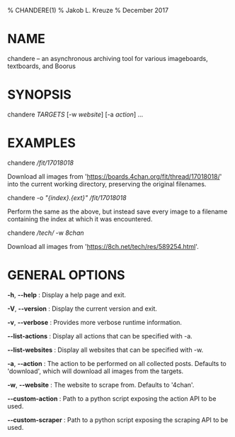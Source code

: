 % CHANDERE(1)
% Jakob L. Kreuze
% December 2017

# NAME

chandere – an asynchronous archiving tool for various imageboards, textboards,
and Boorus

# SYNOPSIS

chandere _TARGETS_ [-w _website_] [-a _action_] ...

# EXAMPLES

chandere _/fit/17018018_

Download all images from 'https://boards.4chan.org/fit/thread/17018018/' into
the current working directory, preserving the original filenames.

chandere -o _"{index}.{ext}"_ _/fit/17018018_

Perform the same as the above, but instead save every image to a filename
containing the index at which it was encountered.

chandere _/tech/_ -w _8chan_

Download all images from 'https://8ch.net/tech/res/589254.html'.

# GENERAL OPTIONS

**-h**, **--help**
:   Display a help page and exit.

**-V**, **--version**
:   Display the current version and exit.

**-v**, **--verbose**
:   Provides more verbose runtime information.

**--list-actions**
:   Display all actions that can be specified with -a.

**--list-websites**
:   Display all websites that can be specified with -w.

**-a**, **--action**
:   The action to be performed on all collected posts. Defaults to 'download',
    which will download all images from the targets.

**-w**, **--website**
:   The website to scrape from. Defaults to '4chan'.

**--custom-action**
:   Path to a python script exposing the action API to be used.

**--custom-scraper**
:   Path to a python script exposing the scraping API to be used.
